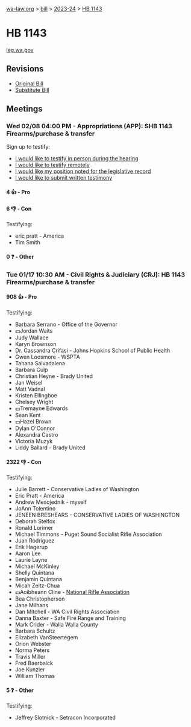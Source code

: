 [wa-law.org](/) > [bill](/bill/) > [2023-24](/bill/2023-24/) > [HB 1143](/bill/2023-24/hb/1143/)

# HB 1143
[leg.wa.gov](https://app.leg.wa.gov/billsummary?BillNumber=1143&Year=2023&Initiative=false)

## Revisions
* [Original Bill](1/)
* [Substitute Bill](S/)

## Meetings
### Wed 02/08 04:00 PM - Appropriations (APP): SHB 1143 Firearms/purchase & transfer
Sign up to testify:
* [I would like to testify in person during the hearing](https://app.leg.wa.gov/csi/Testifier/Add?chamber=House&mId=30673&aId=151161&caId=21350&tId=1)
* [I would like to testify remotely](https://app.leg.wa.gov/csi/Testifier/Add?chamber=House&mId=30673&aId=151161&caId=21350&tId=2)
* [I would like my position noted for the legislative record](https://app.leg.wa.gov/csi/Testifier/Add?chamber=House&mId=30673&aId=151161&caId=21350&tId=3)
* [I would like to submit written testimony](https://app.leg.wa.gov/csi/Testifier/Add?chamber=House&mId=30673&aId=151161&caId=21350&tId=4)

#### 4 👍 - Pro

#### 6 👎 - Con
Testifying:
* eric pratt - America
* Tim Smith

#### 0 ❓ - Other

### Tue 01/17 10:30 AM - Civil Rights & Judiciary (CRJ): HB 1143 Firearms/purchase & transfer
#### 908 👍 - Pro
Testifying:
* Barbara Serrano - Office of the Governor
* 💵Jordan Waits
* Judy Wallace
* Karyn Brownson
* Dr. Cassandra Crifasi - Johns Hopkins School of Public Health
* Gwen Loosmore - WSPTA
* Tahana Salvadalena
* Barbara Culp
* Christian Heyne - Brady United
* Jan Weisel
* Matt Vadnal
* Kristen Ellingboe
* Chelsey Wright
* 💵Tremayne Edwards
* Sean Kent
* 💵Hazel Brown
* Dylan O'Connor
* Alexandra Castro
* Victoria Muzyk
* Liddy Ballard - Brady United

#### 2322 👎 - Con
Testifying:
* Julie Barrett - Conservative Ladies of Washington
* Eric Pratt - America
* Andrew Mesojednik - myself
* JoAnn Tolentino
* JENEEN  BRESHEARS - CONSERVATIVE LADIES OF WASHINGTON
* Deborah Stelfox
* Ronald Lorimer
* Michael Timmons - Puget Sound Socialist Rifle Association
* Juan Rodriguez
* Erik Hagerup
* Aaron Lee
* Laurie Layne
* Michael McKinley
* Shelly Quintana
* Benjamin Quintana
* Micah Zeitz-Chua
* 💵Aoibheann Cline - [National Rifle Association](/org/national_rifle_association_of_america/)
* Bea Christopherson
* Jane Milhans
* Dan Mitchell - WA Civil Rights Association
* Danna Baxter - Safe Fire Range and Training
* Mark Crider - Walla Walla County
* Barbara Schultz
* Elizabeth VanSteertegem
* Orion Webster
* Norma Peters
* Travis Miller
* Fred Baerbalck
* Joe Kunzler
* William Thomas

#### 5 ❓ - Other
Testifying:
* Jeffrey Slotnick - Setracon Incorporated
